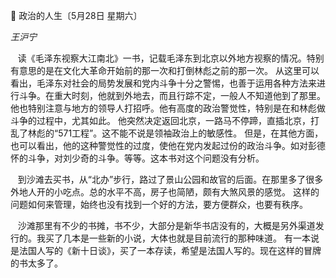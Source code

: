 📖 政治的人生〔5月28日 星期六〕

_王沪宁_

&nbsp;&nbsp; 读《毛泽东视察大江南北》一书，记载毛泽东到北京以外地方视察的情况。特别有意思的是在文化大革命开始前的那一次和打倒林彪之前的那一次。
从这里可以看出，毛泽东对社会的局势发展和党内斗争十分之警惕，也善于运用各种方法来进行斗争。在重大时刻，他就到外地去，而且行踪不定，一般人不知道他到了那里。
他也特别注意与地方的领导人打招呼。他有高度的政治警觉性，特别是在和林彪做斗争的过程中，尤其如此。
他突然决定返回北京，一路马不停蹄，直插北京，打乱了林彪的“571工程”。这不能不说是领袖政治上的敏感性。
但是，在其他方面，也可以看出，他的这种警觉性的过度，使他在党内发起过份的政治斗争。如对彭德怀的斗争，对刘少奇的斗争。等等。这本书对这个问题没有分析。

&nbsp;&nbsp; 到沙滩去买书，从“北办”步行，路过了景山公园和故官的后面。在那里多了很多外地人开的小吃点。总的水平不高，房子也简陋，颇有大煞风景的感觉。
这样的问题如何来管理，始终也没有找到一个好的方法，要方便群众，也要有秩序。

&nbsp;&nbsp; 沙滩那里有不少的书摊，书不少，大部分是新华书店没有的，大概是另外渠道发行的。我买了几本是一些新的小说，大体也就是目前流行的那种味道。
有一本说是法国人写的《新十日谈》，买了一本存读，希望是法国人写的。现在这样的冒牌的书太多了。